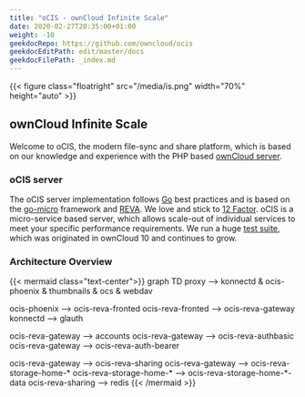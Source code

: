 ```yaml
---
title: "oCIS - ownCloud Infinite Scale"
date: 2020-02-27T20:35:00+01:00
weight: -10
geekdocRepo: https://github.com/owncloud/ocis
geekdocEditPath: edit/master/docs
geekdocFilePath: _index.md
---
```


{{< figure class="floatright" src="/media/is.png" width="70%" height="auto" >}}

## ownCloud Infinite Scale

Welcome to oCIS, the modern file-sync and share platform, which is based on our knowledge and experience with the PHP based [ownCloud server](https://owncloud.com/#server).

### oCIS server

The oCIS server implementation follows [Go](https://golang.org/) best practices and is based on the [go-micro](https://go-micro.dev/) framework and [REVA](https://reva.link/). We love and stick to [12 Factor](https://12factor.net/).
oCIS is a micro-service based server, which allows scale-out of individual services to meet your specific performance requirements.
We run a huge [test suite](https://github.com/owncloud/core/tree/master/tests), which was originated in ownCloud 10 and continues to grow.

### Architecture Overview

{{< mermaid class="text-center">}}
graph TD
proxy -->
    konnectd & ocis-phoenix & thumbnails & ocs & webdav

ocis-phoenix --> ocis-reva-fronted
ocis-reva-fronted --> ocis-reva-gateway
konnectd --> glauth


ocis-reva-gateway --> accounts
ocis-reva-gateway --> ocis-reva-authbasic
ocis-reva-gateway --> ocis-reva-auth-bearer

ocis-reva-gateway --> ocis-reva-sharing
ocis-reva-gateway --> ocis-reva-storage-home-*
ocis-reva-storage-home-* --> ocis-reva-storage-home-*-data
ocis-reva-sharing --> redis
{{< /mermaid >}}

